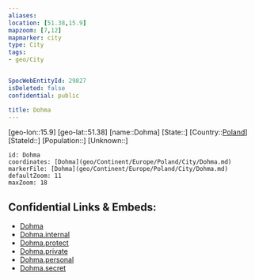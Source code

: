 ```yaml
---
aliases: 
location: [51.38,15.9]
mapzoom: [7,12] 
mapmarker: city 
type: City
tags:
- geo/City


SpocWebEntityId: 29827
isDeleted: false
confidential: public

title: Dohma
---
```

[geo-lon::15.9]
[geo-lat::51.38]
[name::Dohma]
[State::]
[Country::[Poland](geo/Continent/Europe/Poland.md)]
[StateId::]
[Population::]
[Unknown::]


```leaflet
id: Dohma
coordinates: [Dohma](geo/Continent/Europe/Poland/City/Dohma.md)
markerFile: [Dohma](geo/Continent/Europe/Poland/City/Dohma.md)
defaultZoom: 11 
maxZoom: 18
```


## Confidential Links & Embeds: 
- [Dohma](../../../../../../_public/geo/Continent/Europe/Poland/City/Dohma.md) 
- [Dohma.internal](../../../../../../_internal/geo/Continent/Europe/Poland/City/Dohma.internal.md) 
- [Dohma.protect](../../../../../../_protect/geo/Continent/Europe/Poland/City/Dohma.protect.md) 
- [Dohma.private](../../../../../../_private/geo/Continent/Europe/Poland/City/Dohma.private.md) 
- [Dohma.personal](../../../../../../_personal/geo/Continent/Europe/Poland/City/Dohma.personal.md) 
- [Dohma.secret](../../../../../../_secret/geo/Continent/Europe/Poland/City/Dohma.secret.md) 
